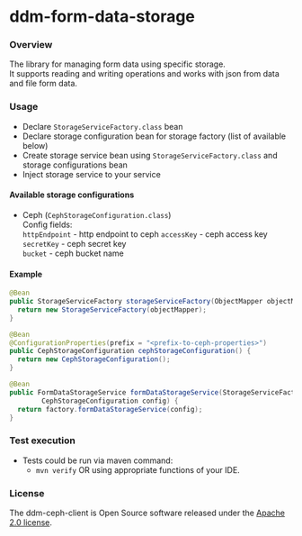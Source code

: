 # ddm-form-data-storage

### Overview
The library for managing form data using specific storage.  
It supports reading and writing operations and works with json from data and file form data.

### Usage

- Declare `StorageServiceFactory.class` bean
- Declare storage configuration bean for storage factory (list of available below)
- Create storage service bean using `StorageServiceFactory.class` and storage configurations bean
- Inject storage service to your service

#### Available storage configurations
- Ceph (`CephStorageConfiguration.class`)  
Config fields:  
  `httpEndpoint` - http endpoint to ceph
  `accessKey` - ceph access key  
  `secretKey` - ceph secret key  
  `bucket` - ceph bucket name
  

#### Example
```java
@Bean
public StorageServiceFactory storageServiceFactory(ObjectMapper objectMapper) {
  return new StorageServiceFactory(objectMapper);
}

@Bean
@ConfigurationProperties(prefix = "<prefix-to-ceph-properties>")
public CephStorageConfiguration cephStorageConfiguration() {
  return new CephStorageConfiguration();
}

@Bean
public FormDataStorageService formDataStorageService(StorageServiceFactory factory,
        CephStorageConfiguration config) {
  return factory.formDataStorageService(config);
}
```

### Test execution

* Tests could be run via maven command:
    * `mvn verify` OR using appropriate functions of your IDE.
    

### License

The ddm-ceph-client is Open Source software released under
the [Apache 2.0 license](https://www.apache.org/licenses/LICENSE-2.0).
